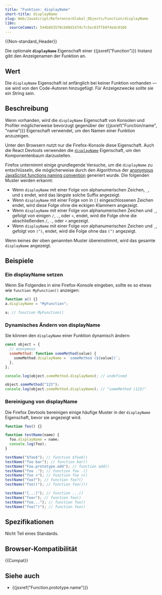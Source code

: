 ```yaml
---
title: "Funktion: displayName"
short-title: displayName
slug: Web/JavaScript/Reference/Global_Objects/Function/displayName
l10n:
  sourceCommit: 544b843570cb08d1474cfc5ec03ffb9f4edc0166
---
```


{{Non-standard_Header}}

Die optionale **`displayName`** Eigenschaft einer {{jsxref("Function")}} Instanz gibt den Anzeigenamen der Funktion an.

## Wert

Die `displayName` Eigenschaft ist anfänglich bei keiner Funktion vorhanden — sie wird von den Code-Autoren hinzugefügt. Für Anzeigezwecke sollte sie ein String sein.

## Beschreibung

Wenn vorhanden, wird die `displayName` Eigenschaft von Konsolen und Profiler möglicherweise bevorzugt gegenüber der {{jsxref("Function/name", "name")}} Eigenschaft verwendet, um den Namen einer Funktion anzuzeigen.

Unter den Browsern nutzt nur die Firefox-Konsole diese Eigenschaft. Auch die React Devtools verwenden die [`displayName`](https://legacy.reactjs.org/docs/higher-order-components.html#convention-wrap-the-display-name-for-easy-debugging) Eigenschaft, um den Komponentenbaum darzustellen.

Firefox unternimmt einige grundlegende Versuche, um die `displayName` zu entschlüsseln, die möglicherweise durch den Algorithmus der [anonymous JavaScript functions naming convention](https://johnjbarton.github.io/nonymous/index.html) generiert wurde. Die folgenden Muster werden erkannt:

- Wenn `displayName` mit einer Folge von alphanumerischen Zeichen, `_`, und `$` endet, wird das längste solche Suffix angezeigt.
- Wenn `displayName` mit einer Folge von in `[]` eingeschlossenen Zeichen endet, wird diese Folge ohne die eckigen Klammern angezeigt.
- Wenn `displayName` mit einer Folge von alphanumerischen Zeichen und `_`, gefolgt von einigen `/`, `.`, oder `<`, endet, wird die Folge ohne die abschließenden `/`, `.`, oder `<` angezeigt.
- Wenn `displayName` mit einer Folge von alphanumerischen Zeichen und `_`, gefolgt von `(^)`, endet, wird die Folge ohne das `(^)` angezeigt.

Wenn keines der oben genannten Muster übereinstimmt, wird das gesamte `displayName` angezeigt.

## Beispiele

### Ein displayName setzen

Wenn Sie Folgendes in eine Firefox-Konsole eingeben, sollte es so etwas wie `function MyFunction()` anzeigen:

```js
function a() {}
a.displayName = "MyFunction";

a; // function MyFunction()
```

### Dynamisches Ändern von displayName

Sie können den `displayName` einer Funktion dynamisch ändern:

```js
const object = {
  // anonymous
  someMethod: function someMethod(value) {
    someMethod.displayName = `someMethod (${value})`;
  },
};

console.log(object.someMethod.displayName); // undefined

object.someMethod("123");
console.log(object.someMethod.displayName); // "someMethod (123)"
```

### Bereinigung von displayName

Die Firefox Devtools bereinigen einige häufige Muster in der `displayName` Eigenschaft, bevor sie angezeigt wird.

```js
function foo() {}

function testName(name) {
  foo.displayName = name;
  console.log(foo);
}

testName("$foo$"); // function $foo$()
testName("foo bar"); // function bar()
testName("Foo.prototype.add"); // function add()
testName("foo ."); // function foo .()
testName("foo <"); // function foo <()
testName("foo?"); // function foo?()
testName("foo()"); // function foo()()

testName("[...]"); // function ...()
testName("foo<"); // function foo()
testName("foo..."); // function foo()
testName("foo(^)"); // function foo()
```

## Spezifikationen

Nicht Teil eines Standards.

## Browser-Kompatibilität

{{Compat}}

## Siehe auch

- {{jsxref("Function.prototype.name")}}
